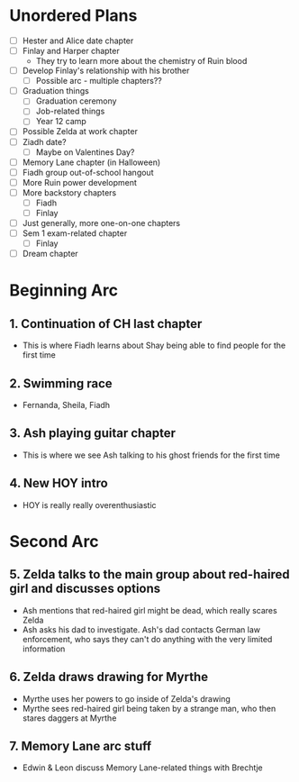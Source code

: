 # Unordered Plans
- [ ] Hester and Alice date chapter
- [ ] Finlay and Harper chapter
	- They try to learn more about the chemistry of Ruin blood
- [ ] Develop Finlay's relationship with his brother
	- [ ] Possible arc - multiple chapters??
- [ ] Graduation things
	- [ ] Graduation ceremony
	- [ ] Job-related things
	- [ ] Year 12 camp
- [ ] Possible Zelda at work chapter
- [ ] Ziadh date?
	- [ ] Maybe on Valentines Day?
- [ ] Memory Lane chapter (in Halloween)
- [ ] Fiadh group out-of-school hangout
- [ ] More Ruin power development
- [ ] More backstory chapters
	- [ ] Fiadh
	- [ ] Finlay
- [ ] Just generally, more one-on-one chapters
- [ ] Sem 1 exam-related chapter
	- [ ] Finlay
- [ ] Dream chapter

# Beginning Arc
## 1. Continuation of CH last chapter
- This is where Fiadh learns about Shay being able to find people for the first time
## 2. Swimming race
- Fernanda, Sheila, Fiadh
## 3. Ash playing guitar chapter
- This is where we see Ash talking to his ghost friends for the first time
## 4. New HOY intro
- HOY is really really overenthusiastic
# Second Arc
## 5. Zelda talks to the main group about red-haired girl and discusses options
- Ash mentions that red-haired girl might be dead, which really scares Zelda
- Ash asks his dad to investigate. Ash's dad contacts German law enforcement, who says they can't do anything with the very limited information
## 6. Zelda draws drawing for Myrthe
- Myrthe uses her powers to go inside of Zelda's drawing
- Myrthe sees red-haired girl being taken by a strange man, who then stares daggers at Myrthe
## 7. Memory Lane arc stuff
- Edwin & Leon discuss Memory Lane-related things with Brechtje